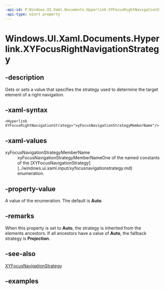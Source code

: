 ```yaml
---
-api-id: P:Windows.UI.Xaml.Documents.Hyperlink.XYFocusRightNavigationStrategy
-api-type: winrt property
---
```


<!-- Property syntax.
public XYFocusNavigationStrategy XYFocusRightNavigationStrategy { get;  set; }
-->

# Windows.UI.Xaml.Documents.Hyperlink.XYFocusRightNavigationStrategy

## -description
Gets or sets a value that specifies the strategy used to determine the target element of a right navigation.



## -xaml-syntax
```xaml
<Hyperlink XYFocusRightNavigationStrategy="xyFocusNavigationStrategyMemberName"/>
```

## -xaml-values
<dl><dt>xyFocusNavigationStrategyMemberName</dt><dd>xyFocusNavigationStrategyMemberNameOne of the named constants of the [XYFocusNavigationStrategy](../windows.ui.xaml.input/xyfocusnavigationstrategy.md) enumeration.</dd>
</dl>

## -property-value
A value of the enumeration. The default is **Auto**.

## -remarks
When this property is set to **Auto**, the strategy is inherited from the elements ancestors. If all ancestors have a value of **Auto**, the fallback strategy is **Projection**.  

## -see-also
[XYFocusNavigationStrategy](../windows.ui.xaml.input/xyfocusnavigationstrategy.md)

## -examples

